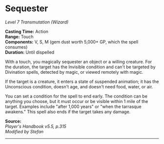 # Sequester
*Level 7 Transmutation (Wizard)*

**Casting Time:** Action  
**Range:** Touch  
**Components:** V, S, M (gem dust worth 5,000+ GP, which the spell consumes)  
**Duration:** Until dispelled  

With a touch, you magically sequester an object or a willing creature. For the duration, the target has the Invisible condition and can't be targeted by Divination spells, detected by magic, or viewed remotely with magic.

If the target is a creature, it enters a state of suspended animation; it has the Unconscious condition, doesn't age, and doesn't need food, water, or air.

You can set a condition for the spell to end early. The condition can be anything you choose, but it must occur or be visible within 1 mile of the target. Examples include "after 1,000 years" or "when the tarrasque awakens." This spell also ends if the target takes any damage.

**Source:**  
*Player's Handbook v5.5, p.315*  
*Modified by Stefan*  


--- 